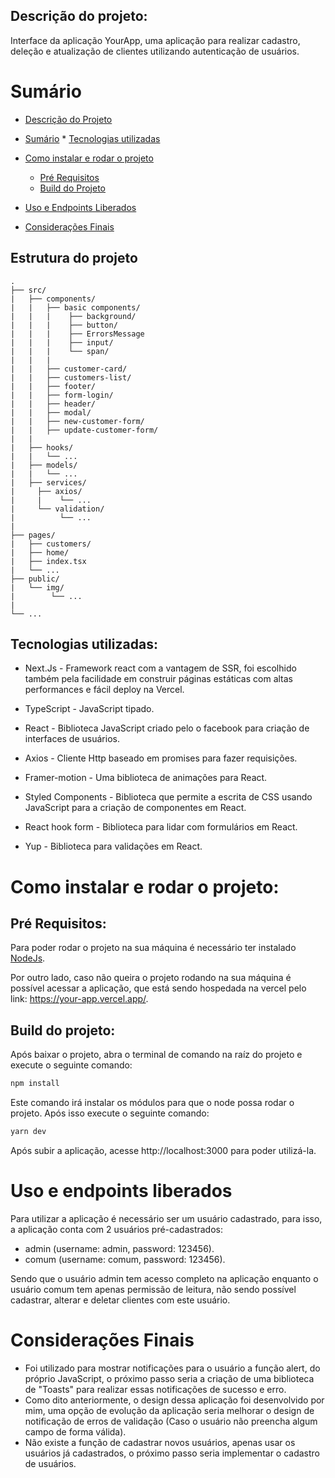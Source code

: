 ## Descrição do projeto:
 
Interface da aplicação YourApp, uma aplicação para realizar cadastro, deleção e atualização de clientes utilizando autenticação de usuários.

Sumário
=================
<!--ts-->
   * [Descrição do Projeto](#descrição-do-projeto)
   * [Sumário](#sumário)
    * [Tecnologias utilizadas](#Tecnologias-utilizadas)
   * [Como instalar e rodar o projeto](#Como-instalar-e-rodar-o-projeto)
      * [Pré Requisitos](#pré-requisitos)
      * [Build do Projeto](#build-do-projeto)
* [Uso e Endpoints Liberados](#uso-e-endpoints-liberados)
        
* [Considerações Finais](#considerações-finais)
<!--te-->


## Estrutura do projeto
```
.
├── src/
|   ├── components/                
|   |   ├── basic components/
|   |   |    ├── background/    
|   |   |    ├── button/
|   |   |    ├── ErrorsMessage
|   |   |    ├── input/
|   |   |    └── span/
|   |   |       
|   |   ├── customer-card/
|   |   ├── customers-list/
|   |   ├── footer/
|   |   ├── form-login/
|   |   ├── header/
|   |   ├── modal/
|   |   ├── new-customer-form/
|   |   ├── update-customer-form/
|   |
|   ├── hooks/                    
|   |   └── ...                     
|   ├── models/                       
|   |   └── ...
|   ├── services/                      
|     ├── axios/
|     |    └── ...      
|     └── validation/
|          └── ...          
|        
├── pages/ 
|   ├── customers/
|   ├── home/
|   ├── index.tsx
|   └── ...
├── public/
|   └── img/
|        └── ...
|
└── ...
```


## Tecnologias utilizadas: 

* Next.Js - Framework react com a vantagem de SSR, foi escolhido também pela facilidade em construir páginas estáticas com altas performances e fácil deploy na Vercel.

* TypeScript - JavaScript tipado.

* React - Biblioteca JavaScript criado pelo o facebook para criação de interfaces de usuários.

* Axios - Cliente Http baseado em promises para fazer requisições.

* Framer-motion - Uma biblioteca de animações para React.

* Styled Components - Biblioteca que permite a escrita de CSS usando JavaScript para a criação de componentes em React.

* React hook form - Biblioteca para lidar com formulários em React.

* Yup - Biblioteca para validações em React.


# Como instalar e rodar o projeto: 

## Pré Requisitos:

Para poder rodar o projeto na sua máquina é necessário ter instalado [NodeJs](https://nodejs.org/en/).

Por outro lado, caso não queira o projeto rodando na sua máquina é possível acessar a aplicação, que está sendo hospedada na vercel pelo link: https://your-app.vercel.app/.


## Build do projeto:

Após baixar o projeto, abra o terminal de comando na raíz do projeto e execute o seguinte comando:

```sh
npm install
```

Este comando irá instalar os módulos para que o node possa rodar o projeto. Após isso execute o seguinte comando:

```sh
yarn dev
```
Após subir a aplicação, acesse http://localhost:3000 para poder utilizá-la.

# Uso e endpoints liberados

Para utilizar a aplicação é necessário ser um usuário cadastrado, para isso, a aplicação conta com 2 usuários pré-cadastrados:

* admin (username: admin, password: 123456).
* comum (username: comum, password: 123456).


Sendo que o usuário admin tem acesso completo na aplicação enquanto o usuário comum tem apenas permissão de leitura, não sendo possível cadastrar, alterar e deletar clientes com este usuário.

# Considerações Finais

* Foi utilizado para mostrar notificações para o usuário a função alert, do próprio JavaScript, o próximo passo seria a criação de uma biblioteca de "Toasts" para realizar essas notificações de sucesso e erro.
* Como dito anteriormente, o design dessa aplicação foi desenvolvido por mim, uma opção de evolução da aplicação seria melhorar o design de notificação de erros de validação (Caso o usuário não preencha algum campo de forma válida).
* Não existe a função de cadastrar novos usuários, apenas usar os usuários já cadastrados, o próximo passo seria implementar o cadastro de usuários.
